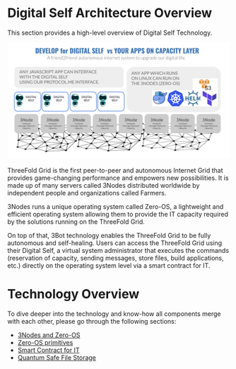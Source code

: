 # Digital Self Architecture Overview 

This section provides a high-level overview of Digital Self Technology.

![](img/DS_architecture_overview.png)

ThreeFold Grid is the first peer-to-peer and autonomous Internet Grid that provides game-changing performance and empowers new possibilities. It is made up of many servers called 3Nodes distributed worldwide by independent people and organizations called Farmers. 

3Nodes runs a unique operating system called Zero-OS, a lightweight and efficient operating system allowing them to provide the IT capacity required by the solutions running on the ThreeFold Grid. 

On top of that, 3Bot technology enables the ThreeFold Grid to be fully autonomous and self-healing. Users can access the ThreeFold Grid using their Digital Self, a virtual system administrator that executes the commands (reservation of capacity, sending messages, store files, build applications, etc.) directly on the operating system level via a smart contract for IT. 


# Technology Overview 

To dive deeper into the technology and know-how all components merge with each other, please go through the following sections: 
- [3Nodes and Zero-OS](3node_zos)
- [Zero-OS primitives](zos_primitives)
- [Smart Contract for IT](smart_contract_for_it)
- [Quantum Safe File Storage](qsfs)
